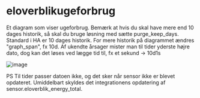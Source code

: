 # eloverblikugeforbrug

Et diagram som viser ugeforbrug. Bemærk at hvis du skal have mere end 10 dages historik, så skal du bruge løsning med sætte purge_keep_days. Standard i HA er 10 dages historik. 
For mere historik på diagrammet ændres "graph_span", fx 10d. Af ukendte årsager mister man til tider yderste højre dato, dog kan det løses ved lægge tid til, fx et sekund -> 10d1s

![image](https://user-images.githubusercontent.com/103023823/187018251-da6fd6f2-322e-4ede-8aa0-4568d53544d7.png)

PS
Til tider passer datoen ikke, og det sker når sensor ikke er blevet opdateret. Umiddelbart skyldes det integrationens opdatering af sensor.eloverblik_energy_total.
